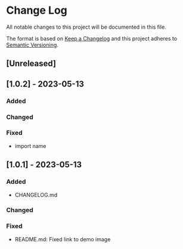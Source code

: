 # Change Log
All notable changes to this project will be documented in this file.

The format is based on [Keep a Changelog](http://keepachangelog.com/)
and this project adheres to [Semantic Versioning](http://semver.org/).

## [Unreleased]

## [1.0.2] - 2023-05-13

### Added

### Changed

### Fixed

- import name

## [1.0.1] - 2023-05-13

### Added

- CHANGELOG.md

### Changed

### Fixed

- README.md: Fixed link to demo image
